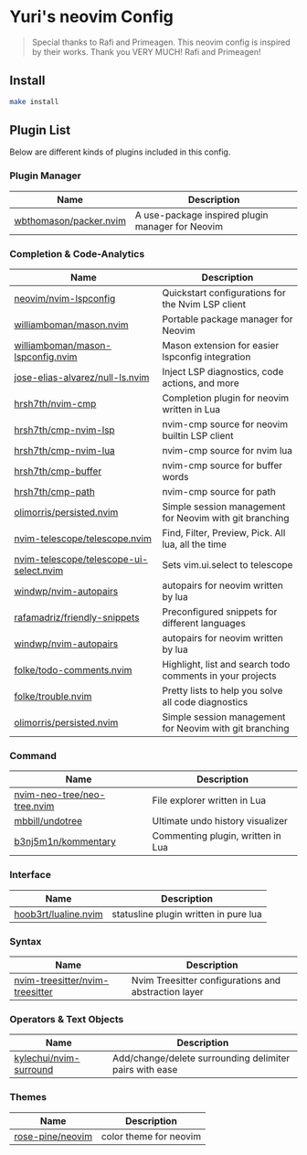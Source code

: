 # Yuri's neovim Config

> Special thanks to Rafi and Primeagen. This neovim config is
> inspired by their works. Thank you VERY MUCH! Rafi and Primeagen!


## Install
```bash
make install
```

## Plugin List
Below are different kinds of plugins included in this config.

### Plugin Manager
| Name | Description |
| ---- | ----------- |
| [wbthomason/packer.nvim] | A use-package inspired plugin manager for Neovim

### Completion & Code-Analytics

| Name | Description |
| ---- | ----------- |
| [neovim/nvim-lspconfig] | Quickstart configurations for the Nvim LSP client
| [williamboman/mason.nvim] | Portable package manager for Neovim
| [williamboman/mason-lspconfig.nvim] | Mason extension for easier lspconfig integration
| [jose-elias-alvarez/null-ls.nvim] | Inject LSP diagnostics, code actions, and more
| [hrsh7th/nvim-cmp] | Completion plugin for neovim written in Lua
| [hrsh7th/cmp-nvim-lsp] | nvim-cmp source for neovim builtin LSP client
| [hrsh7th/cmp-nvim-lua] | nvim-cmp source for nvim lua
| [hrsh7th/cmp-buffer] | nvim-cmp source for buffer words
| [hrsh7th/cmp-path] | nvim-cmp source for path
| [olimorris/persisted.nvim] | Simple session management for Neovim with git branching
| [nvim-telescope/telescope.nvim] | Find, Filter, Preview, Pick. All lua, all the time
| [nvim-telescope/telescope-ui-select.nvim] | Sets vim.ui.select to telescope
| [windwp/nvim-autopairs] | autopairs for neovim written by lua
| [rafamadriz/friendly-snippets] | Preconfigured snippets for different languages
| [windwp/nvim-autopairs] | autopairs for neovim written by lua
| [folke/todo-comments.nvim] | Highlight, list and search todo comments in your projects
| [folke/trouble.nvim] | Pretty lists to help you solve all code diagnostics
| [olimorris/persisted.nvim] | Simple session management for Neovim with git branching


### Command

| Name | Description |
| ---- | ----------- |
| [nvim-neo-tree/neo-tree.nvim] | File explorer written in Lua
| [mbbill/undotree] | Ultimate undo history visualizer
| [b3nj5m1n/kommentary] | Commenting plugin, written in Lua

### Interface
| Name | Description |
| ---- | ----------- |
| [hoob3rt/lualine.nvim] | statusline plugin written in pure lua


### Syntax

| Name | Description |
| ---- | ----------- |
| [nvim-treesitter/nvim-treesitter] | Nvim Treesitter configurations and abstraction layer

### Operators & Text Objects

| Name           | Description
| -------------- | ----------------------
| [kylechui/nvim-surround] | Add/change/delete surrounding delimiter pairs with ease

### Themes
| Name | Description |
| ---- | ----------- |
| [rose-pine/neovim] | color theme for neovim


[folke/lsp-colors.nvim]: https://github.com/folke/lsp-colors.nvim
[nvim-lua/plenary.nvim]: https://github.com/nvim-lua/plenary.nvim
[kyazdani42/nvim-web-devicons]: https://github.com/kyazdani42/nvim-web-devicons
[nathom/filetype.nvim]: https://github.com/nathom/filetype.nvim

[nvim-neo-tree/neo-tree.nvim]: https://github.com/nvim-neo-tree/neo-tree.nvim
[mbbill/undotree]: https://github.com/mbbill/undotree
[b3nj5m1n/kommentary]: https://github.com/b3nj5m1n/kommentary
[windwp/nvim-spectre]: https://github.com/windwp/nvim-spectre

[hoob3rt/lualine.nvim]: https://github.com/hoob3rt/lualine.nvim
[lewis6991/gitsigns.nvim]: https://github.com/lewis6991/gitsigns.nvim
[norcalli/nvim-colorizer.lua]: https://github.com/norcalli/nvim-colorizer.lua
[rmagatti/goto-preview]: https://github.com/rmagatti/goto-preview

[neovim/nvim-lspconfig]: https://github.com/neovim/nvim-lspconfig
[williamboman/mason.nvim]: https://github.com/williamboman/mason.nvim
[williamboman/mason-lspconfig.nvim]: https://github.com/williamboman/mason-lspconfig.nvim
[kosayoda/nvim-lightbulb]: https://github.com/kosayoda/nvim-lightbulb
[folke/neodev.nvim]: https://github.com/folke/neodev.nvim
[jose-elias-alvarez/null-ls.nvim]: https://github.com/jose-elias-alvarez/null-ls.nvim
[hrsh7th/nvim-cmp]: https://github.com/hrsh7th/nvim-cmp
[hrsh7th/cmp-nvim-lsp]: https://github.com/hrsh7th/cmp-nvim-lsp
[hrsh7th/cmp-nvim-lua]: https://github.com/hrsh7th/cmp-nvim-lua
[hrsh7th/cmp-buffer]: https://github.com/hrsh7th/cmp-buffer
[hrsh7th/cmp-vsnip]: https://github.com/hrsh7th/cmp-vsnip
[hrsh7th/cmp-path]: https://github.com/hrsh7th/cmp-path
[hrsh7th/cmp-emoji]: https://github.com/hrsh7th/cmp-emoji
[hrsh7th/vim-vsnip]: https://github.com/hrsh7th/vim-vsnip
[hrsh7th/vim-vsnip-integ]: https://github.com/hrsh7th/vim-vsnip-integ
[rafamadriz/friendly-snippets]: https://github.com/rafamadriz/friendly-snippets
[windwp/nvim-autopairs]: https://github.com/windwp/nvim-autopairs
[folke/todo-comments.nvim]: https://github.com/folke/todo-comments.nvim
[folke/trouble.nvim]: https://github.com/folke/trouble.nvim
[nvim-telescope/telescope.nvim]: https://github.com/nvim-telescope/telescope.nvim
[nvim-telescope/telescope-ui-select.nvim]: https://github.com/nvim-telescope/telescope-ui-select.nvim
[olimorris/persisted.nvim]: https://github.com/olimorris/persisted.nvim

[nvim-treesitter/nvim-treesitter]: https://github.com/nvim-treesitter/nvim-treesitter
[kylechui/nvim-surround]: https://github.com/kylechui/nvim-surround

[wbthomason/packer.nvim]: https://github.com/wbthomason/packer.nvim
[rose-pine/neovim]: https://github.com/rose-pine/neovim
